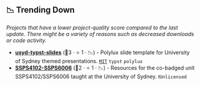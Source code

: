 ## 📉 Trending Down

_Projects that have a lower project-quality score compared to the last update. There might be a variety of reasons such as decreased downloads or code activity._

- <b><a href="https://github.com/juraph-dev/usyd-slides-typst">usyd-typst-slides</a></b> (🥉3 ·  ⭐ 1 · 📉) - Polylux slide template for University of Sydney themed presentations. <code><a href="http://bit.ly/34MBwT8">MIT</a></code> <code>typst</code> <code>polylux</code>
- <b><a href="https://github.com/fraba/SSPS4102-SSPS6006">SSPS4102-SSPS6006</a></b> (🥉2 ·  ⭐ 1 · 📉) - Resources for the co-badged unit SSPS4102/SSPS6006 taught at the University of Sydney. <code>❗Unlicensed</code>

